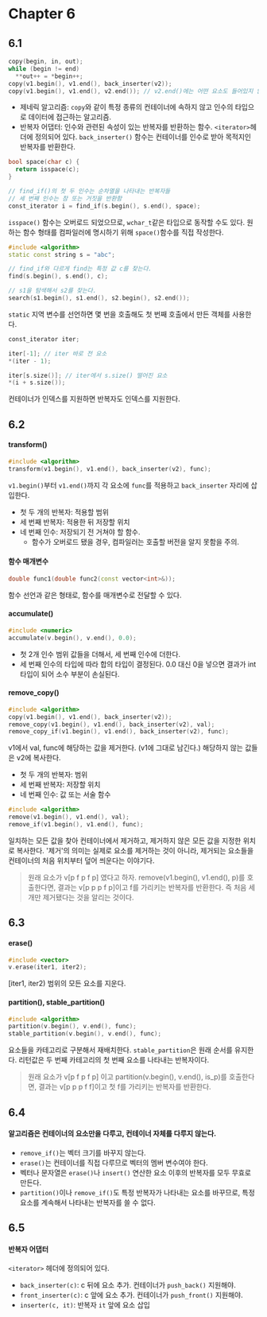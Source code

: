 # Chapter 6

## 6.1

```cpp
copy(begin, in, out);
while (begin != end)
  **out++ = *begin++;
copy(v1.begin(), v1.end(), back_inserter(v2));
copy(v1.begin(), v1.end(), v2.end()); // v2.end()에는 어떤 요소도 들어있지 않으므로 구현체에 따라 어떤 동작을 할지 예측할 수 없다.
```

- 제네릭 알고리즘: `copy`와 같이 특정 종류의 컨테이너에 속하지 않고 인수의 타입으로 데이터에 접근하는 알고리즘.
- 반복자 어댑터: 인수와 관련된 속성이 있는 반복자를 반환하는 함수. `<iterator>`헤더에 정의되어 있다. `back_inserter()` 함수는 컨테이너를 인수로 받아 목적지인 반복자를 반환한다.

```cpp
bool space(char c) {
  return isspace(c);
}

// find_if()의 첫 두 인수는 순차열을 나타내는 반복자들
// 세 번째 인수는 참 또는 거짓을 반환함
const_iterator i = find_if(s.begin(), s.end(), space);
```

`isspace()` 함수는 오버로드 되었으므로, `wchar_t`같은 타입으로 동작할 수도 있다. 원하는 함수 형태를 컴파일러에 명시하기 위해 `space()`함수를 직접 작성한다.

```cpp
#include <algorithm>
static const string s = "abc";

// find_if와 다르게 find는 특정 값 c를 찾는다.
find(s.begin(), s.end(), c);

// s1을 탐색해서 s2를 찾는다.
search(s1.begin(), s1.end(), s2.begin(), s2.end());
```

`static` 지역 변수를 선언하면 몇 번을 호출해도 첫 번째 호출에서 만든 객체를 사용한다.

```cpp
const_iterator iter;

iter[-1]; // iter 바로 전 요소
*(iter - 1);

iter[s.size()]; // iter에서 s.size() 떨어진 요소
*(i + s.size());
```

컨테이너가 인덱스를 지원하면 반복자도 인덱스를 지원한다.

## 6.2

#### transform()

```cpp
#include <algorithm>
transform(v1.begin(), v1.end(), back_inserter(v2), func);
```

`v1.begin()`부터 `v1.end()`까지 각 요소에 `func`를 적용하고 `back_inserter` 자리에 삽입한다.

- 첫 두 개의 반복자: 적용할 범위
- 세 번째 반복자: 적용한 뒤 저장할 위치
- 네 번째 인수: 저장되기 전 거쳐야 할 함수.
  - 함수가 오버로드 됐을 경우, 컴파일러는 호출할 버전을 알지 못함을 주의.

#### 함수 매개변수

```cpp
double func1(double func2(const vector<int>&));
```

함수 선언과 같은 형태로, 함수를 매개변수로 전달할 수 있다.

#### accumulate()

```cpp
#include <numeric>
accumulate(v.begin(), v.end(), 0.0);
```

- 첫 2개 인수 범위 값들을 더해서, 세 번째 인수에 더한다.
- 세 번째 인수의 타입에 따라 합의 타입이 결정된다. 0.0 대신 0을 넣으면 결과가 int 타입이 되어 소수 부분이 손실된다.

#### remove_copy()

```cpp
#include <algorithm>
copy(v1.begin(), v1.end(), back_inserter(v2));
remove_copy(v1.begin(), v1.end(), back_inserter(v2), val);
remove_copy_if(v1.begin(), v1.end(), back_inserter(v2), func);
```

v1에서 val, func에 해당하는 값을 제거한다. (v1에 그대로 남긴다.) 해당하지 않는 값들은 v2에 복사한다.

- 첫 두 개의 반복자: 범위
- 세 번째 반복자: 저장할 위치
- 네 번째 인수: 값 또는 서술 함수

```cpp
#include <algorithm>
remove(v1.begin(), v1.end(), val);
remove_if(v1.begin(), v1.end(), func);
```

일치하는 모든 값을 찾아 컨테이너에서 제거하고, 제거하지 않은 모든 값을 지정한 위치로 복사한다. '제거'의 의미는 실제로 요소를 제거하는 것이 아니라, 제거되는 요소들을 컨테이너의 처음 위치부터 덮어 씌운다는 이야기다.

> 원래 요소가 v[p f p f p] 였다고 하자. remove(v1.begin(), v1.end(), p)를 호출한다면, 결과는 v[p p p f p]이고 f를 가리키는 반복자를 반환한다. 즉 처음 세 개만 제거됐다는 것을 알리는 것이다.

## 6.3

#### erase()

```cpp
#include <vector>
v.erase(iter1, iter2);
```

[iter1, iter2) 범위의 모든 요소를 지운다.

#### partition(), stable_partition()

```cpp
#include <algorithm>
partition(v.begin(), v.end(), func);
stable_partition(v.begin(), v.end(), func);
```

요소들을 카테고리로 구분해서 재배치한다. `stable_partition`은 원래 순서를 유지한다. 리턴값은 두 번째 카테고리의 첫 번째 요소를 나타내는 반복자이다.

> 원래 요소가 v[p f p f p] 이고 partition(v.begin(), v.end(), is_p)를 호출한다면, 결과는 v[p p p f f]이고 첫 f를 가리키는 반복자를 반환한다.

## 6.4

#### 알고리즘은 컨테이너의 요소만을 다루고, 컨테이너 자체를 다루지 않는다.

- `remove_if()`는 벡터 크기를 바꾸지 않는다.
- `erase()`는 컨테이너를 직접 다루므로 벡터의 멤버 변수여야 한다.
- 벡터나 문자열은 `erase()`나 `insert()` 연산한 요소 이후의 반복자를 모두 무효로 만든다.
- `partition()`이나 `remove_if()`도 특정 반복자가 나타내는 요소를 바꾸므로, 특정 요소를 계속해서 나타내는 반복자를 쓸 수 없다.

## 6.5

#### 반복자 어댑터

`<iterator>` 헤더에 정의되어 있다.

- `back_inserter(c)`: c 뒤에 요소 추가. 컨테이너가 `push_back()` 지원해야.
- `front_inserter(c)`: c 앞에 요소 추가. 컨테이너가 `push_front()` 지원해야.
- `inserter(c, it)`: 반복자 `it` 앞에 요소 삽입
